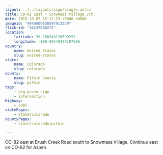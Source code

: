 ```yaml
---
layout: ../../layouts/sign/single.astro
title: CO-82 East - Snowmass Village Jct.
date: 2016-10-07 15:12:23 +0000 +0000
imageid: "4440609638897913229"
flickrid: "30247080275"
location:
    latitude: 39.250949126599295
    longitude: -106.88448429107666
country:
    name: United States
    slug: united-states
state:
    name: Colorado
    slug: colorado
county:
    name: Pitkin County
    slug: pitkin
tags:
    - big-green-sign
    - intersection
highway:
    - co82
statePages:
    - state/colorado
countyPages:
    - state/colorado/pitkin

---
```

CO-82 east at Brush Creek Road south to Snowmass Village.  Continue east on CO-82 for Aspen.